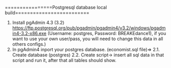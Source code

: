 ================Postgresql database local build=========================
1. Install pgAdmin 4.3 (3.2)
https://ftp.postgresql.org/pub/pgadmin/pgadmin4/v3.2/windows/pgadmin4-3.2-x86.exe
(Username: postgres, Password: BREAKEdance1), if you want to use your own user/pass, you will need to change this data in all others configs.)
2. In pgAdmin4 inport your postgres database. (economist.sql file)=>
2.1. Create database (postgres)
2.2. Create script-> insert all sql data in that script and run it, after that all tables should show.